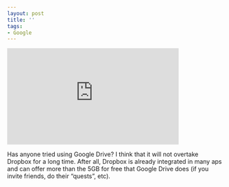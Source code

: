 ```yaml
---
layout: post
title: ''
tags:
- Google
---
```

<iframe width="400" height="225" src="http://www.youtube.com/embed/wKJ9KzGQq0w?rel0" frameborder="0" ></iframe><br/><p>Has anyone tried using Google Drive? I think that it will not overtake Dropbox for a long time. After all, Dropbox is already integrated in many aps and can offer more than the 5GB for free that Google Drive does (if you invite friends, do their &#8220;quests&#8221;, etc).</p>

